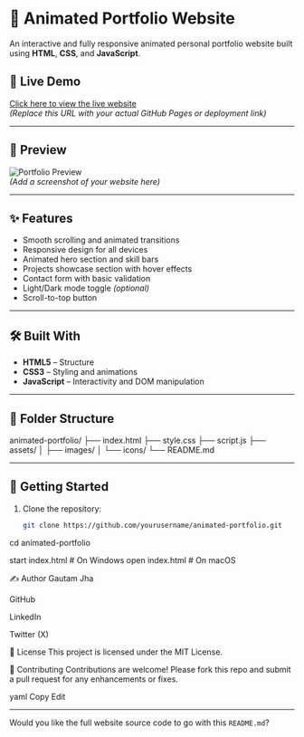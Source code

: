 # 🌟 Animated Portfolio Website

An interactive and fully responsive animated personal portfolio website built using **HTML**, **CSS**, and **JavaScript**.

## 🔗 Live Demo

[Click here to view the live website](https://yourusername.github.io/animated-portfolio/)  
*(Replace this URL with your actual GitHub Pages or deployment link)*

---

## 📸 Preview

![Portfolio Preview](./assets/preview.png)  
*(Add a screenshot of your website here)*

---

## ✨ Features

- Smooth scrolling and animated transitions
- Responsive design for all devices
- Animated hero section and skill bars
- Projects showcase section with hover effects
- Contact form with basic validation
- Light/Dark mode toggle *(optional)*
- Scroll-to-top button

---

## 🛠️ Built With

- **HTML5** – Structure
- **CSS3** – Styling and animations
- **JavaScript** – Interactivity and DOM manipulation

---

## 📁 Folder Structure

animated-portfolio/
├── index.html
├── style.css
├── script.js
├── assets/
│ ├── images/
│ └── icons/
└── README.md


---

## 🚀 Getting Started

1. Clone the repository:
   ```bash
   git clone https://github.com/yourusername/animated-portfolio.git


cd animated-portfolio

start index.html  # On Windows
open index.html   # On macOS

✍️ Author
Gautam  Jha

GitHub

LinkedIn

Twitter (X)

📄 License
This project is licensed under the MIT License.

🙌 Contributing
Contributions are welcome! Please fork this repo and submit a pull request for any enhancements or fixes.

yaml
Copy
Edit

---

Would you like the full website source code to go with this `README.md`?